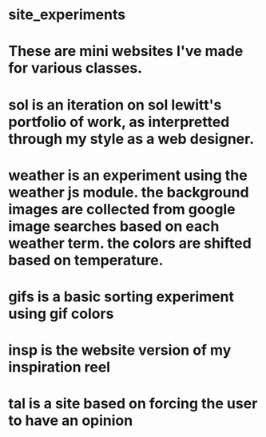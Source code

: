 # site_experiments
# These are mini websites I've made for various classes.
# sol is an iteration on sol lewitt's portfolio of work, as interpretted through my style as a web designer.
# weather is an experiment using the weather js module. the background images are collected from google image searches based on each weather term. the colors are shifted based on temperature.
# gifs is a basic sorting experiment using gif colors
# insp is the website version of my inspiration reel
# tal is a site based on forcing the user to have an opinion
